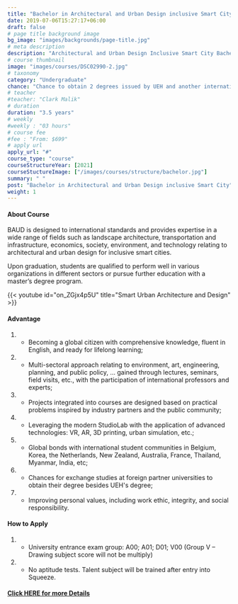 ```yaml
---
title: "Bachelor in Architectural and Urban Design inclusive Smart City"
date: 2019-07-06T15:27:17+06:00
draft: false
# page title background image
bg_image: "images/backgrounds/page-title.jpg"
# meta description
description: "Architectural and Urban Design Inclusive Smart City Bachelor Program is one of the programs in UEH with multidisciplinary and sustainable approaches. Students enrolling in the program steps on the journey to sharpening their multi-angle analysis of community hindrances, applying technology and finally devote themselves to “think globally, act locally” solutions. Students also have a chance to study abroad with the Dual Degree Program in New Zealand with the University of Auckland."
# course thumbnail
image: "images/courses/DSC02990-2.jpg"
# taxonomy
category: "Undergraduate"
chance: "Chance to obtain 2 degrees issued by UEH and another international partner university"
# teacher
#teacher: "Clark Malik"
# duration
duration: "3.5 years"
# weekly
#weekly : "03 hours"
# course fee
#fee : "From: $699"
# apply url
apply_url: "#"
course_type: "course"
courseStructureYear: [2021]
courseStuctureImage: ["/images/courses/structure/bachelor.jpg"]
summary: " "
post: "Bachelor in Architectural and Urban Design inclusive Smart City"
weight: 1
---
```


#### About Course

BAUD is designed to international standards and provides expertise in a wide range of fields such as landscape architecture, transportation and infrastructure, economics, society, environment, and technology relating to architectural and urban design for inclusive smart cities.

Upon graduation, students are qualified to perform well in various organizations in different sectors or pursue further education with a master’s degree program.

{{< youtube id="on_ZGjx4p5U" title="Smart Urban Architecture and Design" >}}

#### Advantage

1. - Becoming a global citizen with comprehensive knowledge, fluent in English, and ready for lifelong learning;
2. - Multi-sectoral approach relating to environment, art, engineering, planning, and public policy, ... gained through lectures, seminars, field visits, etc., with the participation of international professors and experts;
3. - Projects integrated into courses are designed based on practical problems inspired by industry partners and the public community;
4. - Leveraging the modern StudioLab with the application of advanced technologies: VR, AR, 3D printing, urban simulation, etc.;
5. - Global bonds with international student communities in Belgium, Korea, the Netherlands, New Zealand, Australia, France, Thailand, Myanmar, India, etc;
6. - Chances for exchange studies at foreign partner universities to obtain their degree besides UEH's degree;
7. - Improving personal values, including work ethic, integrity, and social responsibility.

#### How to Apply

1. - University entrance exam group: A00; A01; D01; V00 (Group V – Drawing subject score will not be multiply)

2. - No aptitude tests. Talent subject will be trained after entry into Squeeze.

#### [Click HERE for more Details](https://www.ueh.edu.vn/dao-tao/dai-hoc-chinh-quy/cu-nhan-chinh-quy-chuan/kien-truc-va-thiet-ke-do-thi-thong-minh/?fbclid=IwAR2NpSrtyKgf7cPVM--jJOa42jbvd-inHWMR1ULdk9jFbr3KvYR_8rTCuDU)
